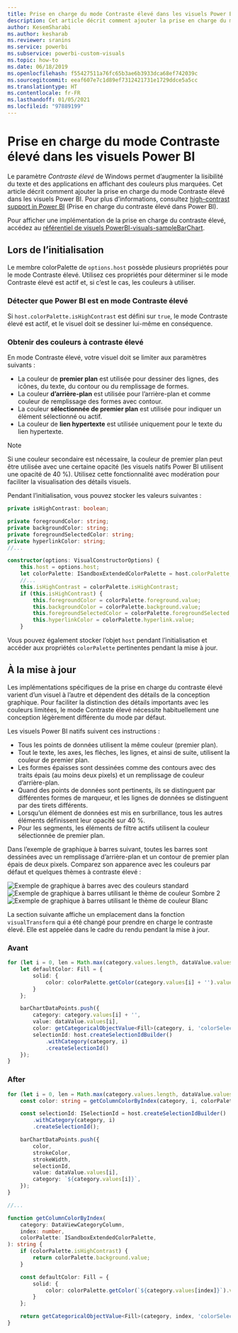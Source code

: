 ```yaml
---
title: Prise en charge du mode Contraste élevé dans les visuels Power BI de l’analytique incorporée Power BI pour de meilleurs insights via la BI incorporée
description: Cet article décrit comment ajouter la prise en charge du mode Contraste élevé dans les visuels Power BI. Obtenez de meilleurs insights BI incorporés avec l’analytique incorporée Power BI.
author: KesemSharabi
ms.author: kesharab
ms.reviewer: sranins
ms.service: powerbi
ms.subservice: powerbi-custom-visuals
ms.topic: how-to
ms.date: 06/18/2019
ms.openlocfilehash: f55427511a76fc65b3ae6b3933dca68ef742039c
ms.sourcegitcommit: eeaf607e7c1d89ef7312421731e1729ddce5a5cc
ms.translationtype: HT
ms.contentlocale: fr-FR
ms.lasthandoff: 01/05/2021
ms.locfileid: "97889199"
---
```

# <a name="high-contrast-mode-support-in-power-bi-visuals"></a>Prise en charge du mode Contraste élevé dans les visuels Power BI

Le paramètre *Contraste élevé* de Windows permet d’augmenter la lisibilité du texte et des applications en affichant des couleurs plus marquées. Cet article décrit comment ajouter la prise en charge du mode Contraste élevé dans les visuels Power BI. Pour plus d’informations, consultez [high-contrast support in Power BI](https://powerbi.microsoft.com/blog/power-bi-desktop-june-2018-feature-summary/#highContrast) (Prise en charge du contraste élevé dans Power BI).

Pour afficher une implémentation de la prise en charge du contraste élevé, accédez au [référentiel de visuels PowerBI-visuals-sampleBarChart](https://github.com/Microsoft/PowerBI-visuals-sampleBarChart/commit/61011c82b66ca0d3321868f1d089c65101ca42e6).

## <a name="on-initialization"></a>Lors de l’initialisation

Le membre colorPalette de `options.host` possède plusieurs propriétés pour le mode Contraste élevé. Utilisez ces propriétés pour déterminer si le mode Contraste élevé est actif et, si c’est le cas, les couleurs à utiliser.

### <a name="detect-that-power-bi-is-in-high-contrast-mode"></a>Détecter que Power BI est en mode Contraste élevé

Si `host.colorPalette.isHighContrast` est défini sur `true`, le mode Contraste élevé est actif, et le visuel doit se dessiner lui-même en conséquence.

### <a name="get-high-contrast-colors"></a>Obtenir des couleurs à contraste élevé

En mode Contraste élevé, votre visuel doit se limiter aux paramètres suivants :

* La couleur de **premier plan** est utilisée pour dessiner des lignes, des icônes, du texte, du contour ou du remplissage de formes.
* La couleur **d’arrière-plan** est utilisée pour l’arrière-plan et comme couleur de remplissage des formes avec contour.
* La couleur **sélectionnée de premier plan** est utilisée pour indiquer un élément sélectionné ou actif.
* La couleur de **lien hypertexte** est utilisée uniquement pour le texte du lien hypertexte.

> [!NOTE]
> Si une couleur secondaire est nécessaire, la couleur de premier plan peut être utilisée avec une certaine opacité (les visuels natifs Power BI utilisent une opacité de 40 %). Utilisez cette fonctionnalité avec modération pour faciliter la visualisation des détails visuels.

Pendant l’initialisation, vous pouvez stocker les valeurs suivantes :

```typescript
private isHighContrast: boolean;

private foregroundColor: string;
private backgroundColor: string;
private foregroundSelectedColor: string;
private hyperlinkColor: string;
//...

constructor(options: VisualConstructorOptions) {
    this.host = options.host;
    let colorPalette: ISandboxExtendedColorPalette = host.colorPalette;
    //...
    this.isHighContrast = colorPalette.isHighContrast;
    if (this.isHighContrast) {
        this.foregroundColor = colorPalette.foreground.value;
        this.backgroundColor = colorPalette.background.value;
        this.foregroundSelectedColor = colorPalette.foregroundSelected.value;
        this.hyperlinkColor = colorPalette.hyperlink.value;
    }
```

Vous pouvez également stocker l’objet `host` pendant l’initialisation et accéder aux propriétés `colorPalette` pertinentes pendant la mise à jour.

## <a name="on-update"></a>À la mise à jour

Les implémentations spécifiques de la prise en charge du contraste élevé varient d’un visuel à l’autre et dépendent des détails de la conception graphique. Pour faciliter la distinction des détails importants avec les couleurs limitées, le mode Contraste élevé nécessite habituellement une conception légèrement différente du mode par défaut.

Les visuels Power BI natifs suivent ces instructions :

* Tous les points de données utilisent la même couleur (premier plan).
* Tout le texte, les axes, les flèches, les lignes, et ainsi de suite, utilisent la couleur de premier plan.
* Les formes épaisses sont dessinées comme des contours avec des traits épais (au moins deux pixels) et un remplissage de couleur d’arrière-plan.
* Quand des points de données sont pertinents, ils se distinguent par différentes formes de marqueur, et les lignes de données se distinguent par des tirets différents.
* Lorsqu’un élément de données est mis en surbrillance, tous les autres éléments définissent leur opacité sur 40 %.
* Pour les segments, les éléments de filtre actifs utilisent la couleur sélectionnée de premier plan.

Dans l’exemple de graphique à barres suivant, toutes les barres sont dessinées avec un remplissage d’arrière-plan et un contour de premier plan épais de deux pixels. Comparez son apparence avec les couleurs par défaut et quelques thèmes à contraste élevé :

![Exemple de graphique à barres avec des couleurs standard](media/high-contrast-support/hc-samplebarchart-standard.png)
![Exemple de graphique à barres utilisant le thème de couleur *Sombre 2*](media/high-contrast-support/hc-samplebarchart-dark2.png)
![Exemple de graphique à barres utilisant le thème de couleur *Blanc*](media/high-contrast-support/hc-samplebarchart-white.png)

La section suivante affiche un emplacement dans la fonction `visualTransform` qui a été changé pour prendre en charge le contraste élevé. Elle est appelée dans le cadre du rendu pendant la mise à jour.

### <a name="before"></a>Avant

```typescript
for (let i = 0, len = Math.max(category.values.length, dataValue.values.length); i < len; i++) {
    let defaultColor: Fill = {
        solid: {
            color: colorPalette.getColor(category.values[i] + '').value
        }
    };

    barChartDataPoints.push({
        category: category.values[i] + '',
        value: dataValue.values[i],
        color: getCategoricalObjectValue<Fill>(category, i, 'colorSelector', 'fill', defaultColor).solid.color,
        selectionId: host.createSelectionIdBuilder()
            .withCategory(category, i)
            .createSelectionId()
    });
}
```

### <a name="after"></a>After

```typescript
for (let i = 0, len = Math.max(category.values.length, dataValue.values.length); i < len; i++) {
    const color: string = getColumnColorByIndex(category, i, colorPalette);

    const selectionId: ISelectionId = host.createSelectionIdBuilder()
        .withCategory(category, i)
        .createSelectionId();

    barChartDataPoints.push({
        color,
        strokeColor,
        strokeWidth,
        selectionId,
        value: dataValue.values[i],
        category: `${category.values[i]}`,
    });
}

//...

function getColumnColorByIndex(
    category: DataViewCategoryColumn,
    index: number,
    colorPalette: ISandboxExtendedColorPalette,
): string {
    if (colorPalette.isHighContrast) {
        return colorPalette.background.value;
    }

    const defaultColor: Fill = {
        solid: {
            color: colorPalette.getColor(`${category.values[index]}`).value,
        }
    };

    return getCategoricalObjectValue<Fill>(category, index, 'colorSelector', 'fill', defaultColor).solid.color;
}
```
